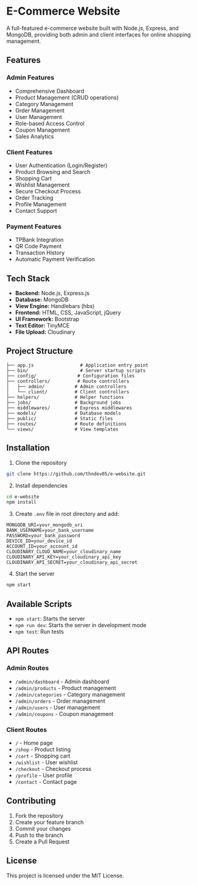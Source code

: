 # E-Commerce Website

A full-featured e-commerce website built with Node.js, Express, and MongoDB, providing both admin and client interfaces for online shopping management.

## Features

### Admin Features
- Comprehensive Dashboard
- Product Management (CRUD operations)
- Category Management
- Order Management
- User Management
- Role-based Access Control
- Coupon Management
- Sales Analytics

### Client Features
- User Authentication (Login/Register)
- Product Browsing and Search
- Shopping Cart
- Wishlist Management
- Secure Checkout Process
- Order Tracking
- Profile Management
- Contact Support

### Payment Features
- TPBank Integration
- QR Code Payment
- Transaction History
- Automatic Payment Verification

## Tech Stack

- **Backend:** Node.js, Express.js
- **Database:** MongoDB
- **View Engine:** Handlebars (hbs)
- **Frontend:** HTML, CSS, JavaScript, jQuery
- **UI Framework:** Bootstrap
- **Text Editor:** TinyMCE
- **File Upload:** Cloudinary

## Project Structure

```
├── app.js                 # Application entry point
├── bin/                   # Server startup scripts
├── config/               # Configuration files
├── controllers/          # Route controllers
│   ├── admin/           # Admin controllers
│   └── client/          # Client controllers
├── helpers/             # Helper functions
├── jobs/                # Background jobs
├── middlewares/         # Express middlewares
├── models/              # Database models
├── public/              # Static files
├── routes/              # Route definitions
└── views/               # View templates
```

## Installation

1. Clone the repository
```bash
git clone https://github.com/thndev05/e-website.git
```

2. Install dependencies
```bash
cd e-website
npm install
```

3. Create `.env` file in root directory and add:
```
MONGODB_URI=your_mongodb_uri
BANK_USERNAME=your_bank_username
PASSWORD=your_bank_password
DEVICE_ID=your_device_id
ACCOUNT_ID=your_account_id
CLOUDINARY_CLOUD_NAME=your_cloudinary_name
CLOUDINARY_API_KEY=your_cloudinary_api_key
CLOUDINARY_API_SECRET=your_cloudinary_api_secret
```

4. Start the server
```bash
npm start
```

## Available Scripts

- `npm start`: Starts the server
- `npm run dev`: Starts the server in development mode
- `npm test`: Run tests

## API Routes

### Admin Routes
- `/admin/dashboard` - Admin dashboard
- `/admin/products` - Product management
- `/admin/categories` - Category management
- `/admin/orders` - Order management
- `/admin/users` - User management
- `/admin/coupons` - Coupon management

### Client Routes
- `/` - Home page
- `/shop` - Product listing
- `/cart` - Shopping cart
- `/wishlist` - User wishlist
- `/checkout` - Checkout process
- `/profile` - User profile
- `/contact` - Contact page

## Contributing

1. Fork the repository
2. Create your feature branch
3. Commit your changes
4. Push to the branch
5. Create a Pull Request

## License

This project is licensed under the MIT License.
